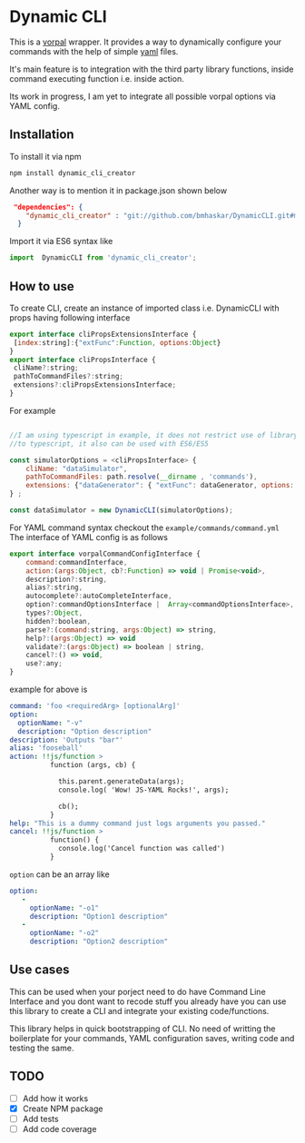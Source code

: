 # Dynamic CLI

This is a [vorpal](https://github.com/dthree/vorpal/) wrapper. 
It provides a way to dynamically configure your commands with the help
of simple [yaml](http://yaml.org/) files.

It's main feature is to integration with the third party library functions, 
inside command executing function i.e. inside action.

Its work in progress, I am yet to integrate all possible vorpal options
via YAML config. 

## Installation

To install it via npm

```javascript
npm install dynamic_cli_creator
```
 
 Another way is to mention it in package.json shown below
```json
 "dependencies": {
    "dynamic_cli_creator" : "git://github.com/bmhaskar/DynamicCLI.git#master"
  }
```

Import it via ES6 syntax like 
```javascript
import  DynamicCLI from 'dynamic_cli_creator';
```

## How to use

To create CLI, create an instance of imported class i.e. DynamicCLI with
 props having following interface 
 
```javascript
export interface cliPropsExtensionsInterface {
 [index:string]:{"extFunc":Function, options:Object}
}
export interface cliPropsInterface {
 cliName?:string;
 pathToCommandFiles?:string;
 extensions?:cliPropsExtensionsInterface;
}
```

For example 

```javascript

//I am using typescript in example, it does not restrict use of library 
//to typescript, it also can be used with ES6/ES5

const simulatorOptions = <cliPropsInterface> {
    cliName: "dataSimulator",
    pathToCommandFiles: path.resolve(__dirname , 'commands'),
    extensions: {"dataGenerator": { "extFunc": dataGenerator, options: {name: "commentsGenerator"}}}
} ;

const dataSimulator = new DynamicCLI(simulatorOptions);


```


For YAML command syntax checkout the `example/commands/command.yml` 
The interface of YAML config is as follows

```javascript
export interface vorpalCommandConfigInterface {
    command:commandInterface,
    action:(args:Object, cb?:Function) => void | Promise<void>,
    description?:string,
    alias?:string,
    autocomplete?:autoCompleteInterface,
    option?:commandOptionsInterface |  Array<commandOptionsInterface>,
    types?:Object,
    hidden?:boolean,
    parse?:(command:string, args:Object) => string,
    help?:(args:Object) => void
    validate?:(args:Object) => boolean | string,
    cancel?:() => void,
    use?:any;
}
```
example for above is 
```yaml
command: 'foo <requiredArg> [optionalArg]'
option:
  optionName: "-v"
  description: "Option description"
description: 'Outputs "bar"'
alias: 'fooseball'
action: !!js/function >
          function (args, cb) {

            this.parent.generateData(args);
            console.log( 'Wow! JS-YAML Rocks!', args);

            cb();
          }
help: "This is a dummy command just logs arguments you passed."
cancel: !!js/function > 
          function() {
            console.log('Cancel function was called')
          }
```

`option` can be an array like 
```yaml
option: 
   - 
     optionName: "-o1"
     description: "Option1 description"
   - 
     optionName: "-o2"
     description: "Option2 description"
```
 
 
 
Use cases
---------
 This can be used when your porject need to do have Command Line 
 Interface and you dont want to recode stuff you already have you can
 use this library to create a CLI and integrate your existing code/functions. 
 
 This library helps in quick bootstrapping of CLI. No need of writting 
 the boilerplate for your commands, YAML configuration saves, writing 
 code and testing the same. 


## TODO
- [ ]  Add how it works
- [x]  Create NPM package
- [ ]  Add tests
- [ ]  Add code coverage
